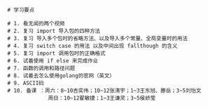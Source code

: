     # 学习要点

    # 1. 看无闻的两个视频
    # 2. 复习 import 导入包的四种方法
    # 3. 复习 导入多个包时的省略方法、以及导入多个常量、全局变量时的用法
    # 4. 复习 switch case 的用法 以及中间出现 fallthough 的含义
    # 5. 复习 import 调用包时的正确格式 
    # 6. 试着使用 if else 来完成作业
    # 7. 函数的调用和路径问题
    # 8. 试着去怎么使用golang的官网（英文）
    # 9. ASCII码 
    # 10. 备课 ：周六：8~10吉奕伟；10~12张清宇；1~3王东旭、滕岳；3~5刘怡文
                 周日：10~12翟敏捷；1~3王谦灵；3~5侯娇莹